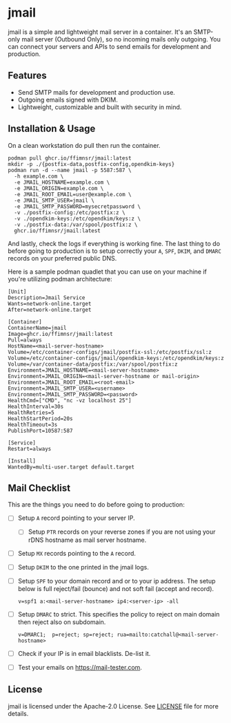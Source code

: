 # jmail

jmail is a simple and lightweight mail server in a container. It's an SMTP-only mail server (Outbound Only), so no incoming mails only outgoing. You can connect your servers and APIs to send emails for development and production.

## Features
- Send SMTP mails for development and production use.
- Outgoing emails signed with DKIM.
- Lightweight, customizable and built with security in mind.

## Installation & Usage

On a clean workstation do pull then run the container.
```
podman pull ghcr.io/ffimnsr/jmail:latest
mkdir -p ./{postfix-data,postfix-config,opendkim-keys}
podman run -d --name jmail -p 5587:587 \
  -h example.com \
  -e JMAIL_HOSTNAME=example.com \
  -e JMAIL_ORIGIN=example.com \
  -e JMAIL_ROOT_EMAIL=user@example.com \
  -e JMAIL_SMTP_USER=jmail \
  -e JMAIL_SMTP_PASSWORD=mysecretpassword \
  -v ./postfix-config:/etc/postfix:z \
  -v ./opendkim-keys:/etc/opendkim/keys:z \
  -v ./postfix-data:/var/spool/postfix:z \
  ghcr.io/ffimnsr/jmail:latest
```
And lastly, check the logs if everything is working fine.
The last thing to do before going to production is to setup correctly your `A`, `SPF`, `DKIM`, and `DMARC` records on your preferred public DNS.

Here is a sample podman quadlet that you can use on your machine if you're utilizing podman architecture:
```
[Unit]
Description=Jmail Service
Wants=network-online.target
After=network-online.target

[Container]
ContainerName=jmail
Image=ghcr.io/ffimnsr/jmail:latest
Pull=always
HostName=<mail-server-hostname>
Volume=/etc/container-configs/jmail/postfix-ssl:/etc/postfix/ssl:z
Volume=/etc/container-configs/jmail/opendkim-keys:/etc/opendkim/keys:z
Volume=/var/container-data/postfix:/var/spool/postfix:z
Environment=JMAIL_HOSTNAME=<mail-server-hostname>
Environment=JMAIL_ORIGIN=<mail-server-hostname or mail-origin>
Environment=JMAIL_ROOT_EMAIL=<root-email>
Environment=JMAIL_SMTP_USER=<username>
Environment=JMAIL_SMTP_PASSWORD=<password>
HealthCmd=["CMD", "nc -vz localhost 25"]
HealthInterval=30s
HealthRetries=5
HealthStartPeriod=20s
HealthTimeout=3s
PublishPort=10587:587

[Service]
Restart=always

[Install]
WantedBy=multi-user.target default.target
```

## Mail Checklist

This are the things you need to do before going to production:

- [ ] Setup `A` record pointing to your server IP.
  - [ ] Setup `PTR` records on your reverse zones if you are not using your rDNS hostname as mail server hostname.
- [ ] Setup `MX` records pointing to the `A` record.
- [ ] Setup `DKIM` to the one printed in the jmail logs.
- [ ] Setup `SPF` to your domain record and or to your ip address. The setup below is full reject/fail (bounce) and not soft fail (accept and record).
  ```
  v=spf1 a:<mail-server-hostname> ip4:<server-ip> -all
  ```
- [ ] Setup `DMARC` to strict. This specifies the policy to reject on main domain then reject also on subdomain.
  ```
  v=DMARC1;  p=reject; sp=reject; rua=mailto:catchall@<mail-server-hostname>
  ```
- [ ] Check if your IP is in email blacklists. De-list it.
- [ ] Test your emails on https://mail-tester.com.


## License
jmail is licensed under the Apache-2.0 License. See [LICENSE](LICENSE) file for more details.
